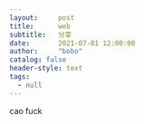 ```yaml
---
layout:     post
title:      web
subtitle:   分享
date:       2021-07-01 12:00:00
author:     "bobo"
catalog: false
header-style: text
tags:
  - null
---
```


cao
fuck
